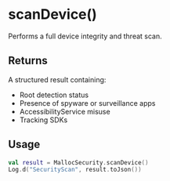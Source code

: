 # scanDevice()

Performs a full device integrity and threat scan.

## Returns

A structured result containing:

- Root detection status
- Presence of spyware or surveillance apps
- AccessibilityService misuse
- Tracking SDKs

## Usage

```kotlin
val result = MallocSecurity.scanDevice()
Log.d("SecurityScan", result.toJson())

